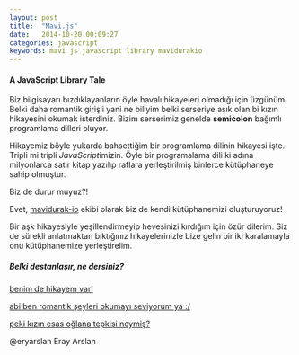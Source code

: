 ```yaml
---
layout: post
title:  "Mavi.js"
date:   2014-10-20 00:09:27
categories: javascript
keywords: mavi js javascript library mavidurakio
---
```


#### A JavaScript Library Tale

Biz bilgisayarı bızdıklayanların öyle havalı hikayeleri olmadığı için üzgünüm. Belki daha romantik girişli yani ne biliyim belki serseriye aşık olan bi kızın hikayesini okumak isterdiniz. Bizim serserimiz genelde **semicolon** bağımlı programlama dilleri oluyor.

Hikayemiz böyle yukarda bahsettiğim bir programlama dilinin hikayesi işte. Tripli mi tripli *JavaScript*imizin. Öyle bir programalama dili ki adına milyonlarca satır kitap yazılıp raflara yerleştirilmiş binlerce kütüphaneye sahip olmuştur.

Biz de durur muyuz?!

Evet, [mavidurak-io](https://github.com/mavidurak) ekibi olarak biz de kendi kütüphanemizi oluşturuyoruz!

Bir aşk hikayesiyle yeşillendirmeyip hevesinizi kırdığım için özür dilerim. Siz de sürekli anlatmaktan bıktığınız hikayelerinizle bize gelin bir iki karalamayla onu kütüphanemize yerleştirelim.

##### Belki destanlaşır, ne dersiniz?

[benim de hikayem var!](https://github.com/mavidurak/mavi/pulls)

[abi ben romantik şeyleri okumayı seviyorum ya :/](https://github.com/mavidurak/mavi)

[peki kızın esas oğlana tepkisi neymiş?](https://github.com/mavidurak/mavi/blob/master/mavi.js)

@eryarslan Eray Arslan
